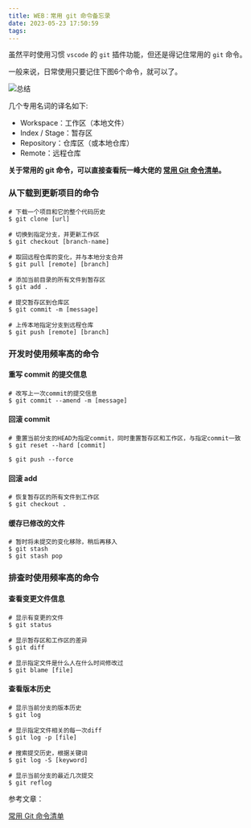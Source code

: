 ```yaml
---
title: WEB：常用 git 命令备忘录
date: 2023-05-23 17:50:59
tags:
---
```



虽然平时使用习惯 `vscode` 的 `git` 插件功能，但还是得记住常用的 `git` 命令。

<!-- more -->

一般来说，日常使用只要记住下图6个命令，就可以了。

![总结](/images/common-git/all.png)

几个专用名词的译名如下:

- Workspace：工作区（本地文件）
- Index / Stage：暂存区
- Repository：仓库区（或本地仓库）
- Remote：远程仓库

**关于常用的 git 命令，可以直接查看阮一峰大佬的 [常用 Git 命令清单](https://www.ruanyifeng.com/blog/2015/12/git-cheat-sheet.html)。**

### 从下载到更新项目的命令

```Shell
# 下载一个项目和它的整个代码历史
$ git clone [url]

# 切换到指定分支，并更新工作区
$ git checkout [branch-name]

# 取回远程仓库的变化，并与本地分支合并
$ git pull [remote] [branch]

# 添加当前目录的所有文件到暂存区
$ git add .

# 提交暂存区到仓库区
$ git commit -m [message]

# 上传本地指定分支到远程仓库
$ git push [remote] [branch]
```

### 开发时使用频率高的命令

#### 重写 commit 的提交信息

```Shell
# 改写上一次commit的提交信息
$ git commit --amend -m [message]
```

#### 回滚 commit

```Shell
# 重置当前分支的HEAD为指定commit，同时重置暂存区和工作区，与指定commit一致
$ git reset --hard [commit]

$ git push --force
```

#### 回滚 add

```Shell
# 恢复暂存区的所有文件到工作区
$ git checkout .
```

#### 缓存已修改的文件

```Shell
# 暂时将未提交的变化移除，稍后再移入
$ git stash
$ git stash pop
```

### 排查时使用频率高的命令

#### 查看变更文件信息

```Shell
# 显示有变更的文件
$ git status
```

```Shell
# 显示暂存区和工作区的差异
$ git diff
```

```Shell
# 显示指定文件是什么人在什么时间修改过
$ git blame [file]
```

#### 查看版本历史

```Shell
# 显示当前分支的版本历史
$ git log

# 显示指定文件相关的每一次diff
$ git log -p [file]

# 搜索提交历史，根据关键词
$ git log -S [keyword]
```

```Shell
# 显示当前分支的最近几次提交
$ git reflog
```

参考文章：

[常用 Git 命令清单](https://www.ruanyifeng.com/blog/2015/12/git-cheat-sheet.html)

